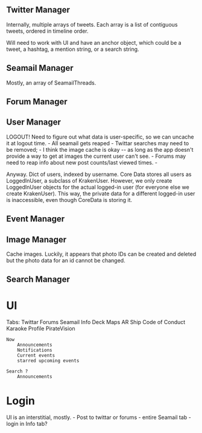 ## Twitter Manager
Internally, multiple arrays of tweets. Each array is a list of contiguous tweets, ordered in timeline order. 

Will need to work with UI and have an anchor object, which could be a tweet, a hashtag, a mention string, or a search string.

## Seamail Manager
Mostly, an array of SeamailThreads. 

## Forum Manager

## User Manager
LOGOUT! Need to figure out what data is user-specific, so we can uncache it at logout time.
	- All seamail gets reaped
	- Twittar searches may need to be removed; 
	- I think the image cache is okay -- as long as the app doesn't provide a way to get at images the current user can't see.
	- Forums may need to reap info about new post counts/last viewed times.
	- 

Anyway. Dict of users, indexed by username. Core Data stores all users as LoggedInUser, a subclass of KrakenUser. However,
we only create LoggedInUser objects for the actual logged-in user (for everyone else we create KrakenUser). This way,
the private data for a different logged-in user is inaccessible, even though CoreData is storing it.

## Event Manager

## Image Manager
Cache images. Luckily, it appears that photo IDs can be created and deleted but the photo data for an id cannot be changed.

## Search Manager


# UI
Tabs:
	Twittar
	Forums
	Seamail
	Info
		Deck Maps 
			AR Ship
		Code of Conduct
		Karaoke
		Profile
			PirateVision
			
	Now
		Announcements
		Notifications	
		Current events
		starred upcoming events
		
	Search ?
		Announcements

# Login
UI is an interstitial, mostly. 
	- Post to twittar or forums
	- entire Seamail tab
	- login in Info tab?
